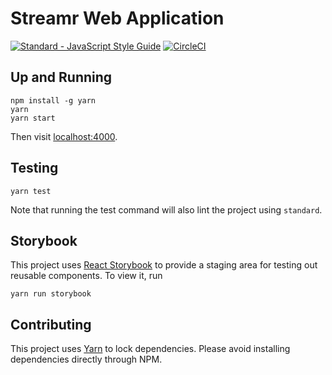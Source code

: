 # Streamr Web Application

[![Standard - JavaScript Style Guide](https://img.shields.io/badge/code%20style-standard-brightgreen.svg)](http://standardjs.com/)
[![CircleCI](https://circleci.com/gh/zebras-filming-videos/streamr-web.svg?style=shield)](https://circleci.com/gh/zebras-filming-videos/streamr-web)

## Up and Running

```
npm install -g yarn
yarn
yarn start
```

Then visit [localhost:4000](http://localhost:4000).

## Testing

```
yarn test
```

Note that running the test command will also lint the project using `standard`.

## Storybook

This project uses [React Storybook](https://getstorybook.io) to provide a staging area for testing out reusable components. To view it, run

```
yarn run storybook
```

## Contributing

This project uses [Yarn](https://yarnpkg.com) to lock dependencies. Please avoid installing dependencies directly through NPM.
